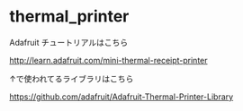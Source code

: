 thermal_printer
===============
Adafruit チュートリアルはこちら

http://learn.adafruit.com/mini-thermal-receipt-printer

↑で使われてるライブラリはこちら

https://github.com/adafruit/Adafruit-Thermal-Printer-Library
